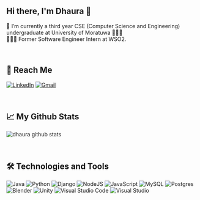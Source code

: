 ## Hi there, I'm Dhaura 👋

🌱 I’m currently a third year CSE (Computer Science and Engineering) undergraduate at University of Moratuwa 👨🏽‍🎓 <br>
👨🏻‍💻 Former Software Engineer Intern at WSO2. 

<br>

## 📲 Reach Me
<a href=https://www.linkedin.com/in/dhaura-pathirana><img alt="LinkedIn" src="https://img.shields.io/badge/linkedin-%230077B5.svg?style=for-the-badge&logo=linkedin&logoColor=white"/></a> <a href="mailto:dhaurapathirana@gmail.com"><img alt="Gmail" src="https://img.shields.io/badge/Gmail-D14836?style=for-the-badge&logo=gmail&logoColor=white" /></a> 

<br>

## 📈 My Github Stats

![dhaura github stats](https://github-readme-stats.vercel.app/api?username=dhaura&&show_icons=true&title_color=ffffff&icon_color=bb2acf&text_color=daf7dc&bg_color=151515&hide_border=true)

<br>

## 🛠 Technologies and Tools

<img alt="Java" src="https://img.shields.io/badge/java-%23ED8B00.svg?style=for-the-badge&logo=java&logoColor=white"/> <img alt="Python" src="https://img.shields.io/badge/python-%2314354C.svg?style=for-the-badge&logo=python&logoColor=white"/> <img alt="Django" src="https://img.shields.io/badge/django-%23092E20.svg?style=for-the-badge&logo=django&logoColor=white"/> <img alt="NodeJS" src="https://img.shields.io/badge/node.js-%2343853D.svg?style=for-the-badge&logo=node-dot-js&logoColor=white"/> <img alt="JavaScript" src="https://img.shields.io/badge/javascript-%23323330.svg?style=for-the-badge&logo=javascript&logoColor=%23F7DF1E"/> <img alt="MySQL" src="https://img.shields.io/badge/mysql-%2300f.svg?style=for-the-badge&logo=mysql&logoColor=white"/> <img alt="Postgres" src ="https://img.shields.io/badge/postgres-%23316192.svg?style=for-the-badge&logo=postgresql&logoColor=white"/> <img alt="Blender" src="https://img.shields.io/badge/blender-%23F5792A.svg?style=for-the-badge&logo=blender&logoColor=white"/> <img alt="Unity" src="https://img.shields.io/badge/unity-%23000000.svg?style=for-the-badge&logo=unity&logoColor=white"/> <img alt="Visual Studio Code" src="https://img.shields.io/badge/VisualStudioCode-0078d7.svg?style=for-the-badge&logo=visual-studio-code&logoColor=white"/> <img alt="Visual Studio" src="https://img.shields.io/badge/VisualStudio-5C2D91.svg?style=for-the-badge&logo=visual-studio&logoColor=white"/>



